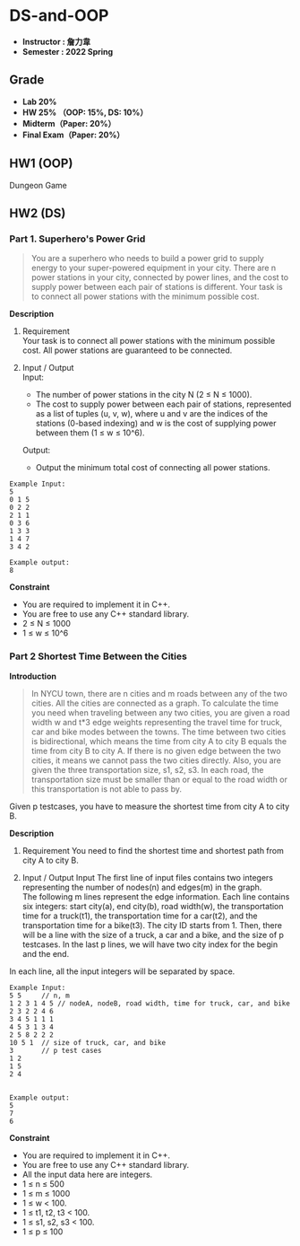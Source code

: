 # DS-and-OOP

- **Instructor : 詹力韋**
- **Semester : 2022 Spring**

## Grade

- **Lab 20%**
- **HW 25% （OOP: 15%, DS: 10%）**
- **Midterm（Paper: 20%）**
- **Final Exam（Paper: 20%）**

## HW1 (OOP)

Dungeon Game

## HW2 (DS)
### Part 1. Superhero's Power Grid
>You are a superhero who needs to build a power grid to supply energy to your super-powered equipment in your city. There are n power stations in your city, connected by power lines, and the cost to supply power between each pair of stations is different. Your task is to connect all power stations with the minimum possible cost.

**Description**
1. Requirement<br>
Your task is to connect all power stations with the minimum possible cost. All  power stations are guaranteed to be connected.

2. Input / Output<br>
    Input:<br>
    - The number of power stations in the city N (2 ≤ N ≤ 1000).
    - The cost to supply power between each pair of stations, represented as a list of tuples (u, v, w), where u and v are the indices of the stations (0-based indexing) and w is the cost of supplying power between them (1 ≤ w ≤ 10^6).<br>
    
    Output:<br>
    - Output the minimum total cost of connecting all power stations.
```
Example Input:
5
0 1 5
0 2 2
2 1 1
0 3 6
1 3 3
1 4 7
3 4 2

Example output:
8
```
**Constraint**
- You are required to implement it in C++.
- You are free to use any C++ standard library.
- 2 ≤ N ≤ 1000
- 1 ≤ w ≤ 10^6


### Part 2 Shortest Time Between the Cities
**Introduction**

>In NYCU town, there are n cities and m roads between any of the two cities. All the cities are connected as a graph. To calculate the time you need when traveling between any two cities, you are given a road width w and t*3 edge weights representing the travel time for truck, car and bike modes between the towns. The time between two cities is bidirectional, which means the time from city A to city B equals the time from city B to city A. If there is no given edge between the two cities, it means we cannot pass the two cities directly. Also, you are given the three transportation size, s1, s2, s3. In each road, the transportation size must be smaller than or equal to the road width or this transportation is not able to pass by. 

Given p testcases, you have to measure the shortest time from city A to city B.

 

**Description**
1. Requirement
You need to find the shortest time and shortest path from city A to city B.


2. Input / Output
Input
The first line of input files contains two integers representing the number of nodes(n) and edges(m) in the graph.<br>
The following m lines represent the edge information. Each line contains six integers: start city(a), end city(b), road width(w), the transportation time for a truck(t1), the transportation time for a car(t2), and the transportation time for a bike(t3). The city ID starts from 1.
Then, there will be a line with the size of a truck, a car and a bike, and the size of p testcases.
In the last p lines, we will have two city index for the begin and the end.

In each line, all the input integers will be separated by space.
```
Example Input:
5 5		// n, m
1 2 3 1 4 5	// nodeA, nodeB, road width, time for truck, car, and bike
2 3 2 2 4 6
3 4 5 1 1 1
4 5 3 1 3 4 
2 5 8 2 2 2 
10 5 1	// size of truck, car, and bike
3		// p test cases
1 2 
1 5 
2 4


Example output:
5
7
6
```
**Constraint**
- You are required to implement it in C++.
- You are free to use any C++ standard library.
- All the input data here are integers.
- 1 ≤ n ≤ 500
- 1 ≤ m ≤ 1000
- 1 ≤ w < 100. 
- 1 ≤ t1, t2, t3 < 100. 
- 1 ≤ s1, s2, s3 < 100. 
- 1 ≤ p ≤ 100